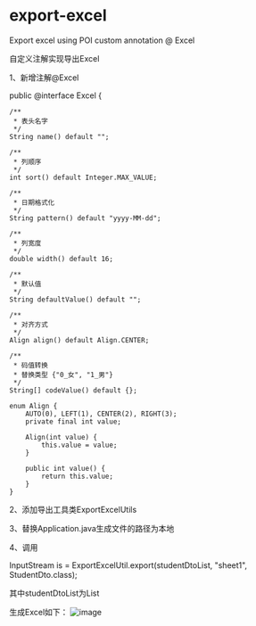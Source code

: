# export-excel
Export excel using POI custom annotation @ Excel

自定义注解实现导出Excel

1、新增注解@Excel


public @interface Excel {

    /**
     * 表头名字
     */
    String name() default "";

    /**
     * 列顺序
     */
    int sort() default Integer.MAX_VALUE;

    /**
     * 日期格式化
     */
    String pattern() default "yyyy-MM-dd";

    /**
     * 列宽度
     */
    double width() default 16;

    /**
     * 默认值
     */
    String defaultValue() default "";

    /**
     * 对齐方式
     */
    Align align() default Align.CENTER;

    /**
     * 码值转换
     * 替换类型 {"0_女", "1_男"}
     */
    String[] codeValue() default {};

    enum Align {
        AUTO(0), LEFT(1), CENTER(2), RIGHT(3);
        private final int value;

        Align(int value) {
            this.value = value;
        }

        public int value() {
            return this.value;
        }
    }
    
2、添加导出工具类ExportExcelUtils

3、替换Application.java生成文件的路径为本地

4、调用
  
  InputStream is = ExportExcelUtil.export(studentDtoList, "sheet1", StudentDto.class);
  
  其中studentDtoList为List<StudentDto>
  
  生成Excel如下：
  ![image](https://img2020.cnblogs.com/blog/1597479/202109/1597479-20210908164349310-665405923.png)
  
